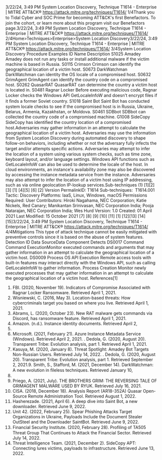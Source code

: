 3/22/24, 3:49 PM System Location Discovery, Technique T1614 - Enterprise | MITRE ATT&CK®
https://attack.mitre.org/techniques/T1614/ 1/4Thank you to Tidal Cyber and SOC Prime for becoming ATT&CK's ﬁrst Benefactors. To join the cohort, or learn more about this program visit our
Benefactors page.3/22/24, 3:49 PM System Location Discovery, Technique T1614 - Enterprise | MITRE ATT&CK®
https://attack.mitre.org/techniques/T1614/ 2/4Home>Techniques>Enterprise>System Location Discovery3/22/24, 3:49 PM System Location Discovery, Technique T1614 - Enterprise | MITRE ATT&CK®
https://attack.mitre.org/techniques/T1614/ 3/4System Location Discovery
Procedure Examples
ID Name Description
S1025 Amadey Amadey does not run any tasks or install additional malware if the victim machine is based in Russia.
S0115 Crimson Crimson can identify the geographical location of a victim host.
S0673 DarkWatchman DarkWatchman can identity the OS locale of a compromised host.
S0632 GrimAgent GrimAgent can identify the country code on a compromised host.
S0262 QuasarRAT QuasarRAT can determine the country a victim host is located in.
S0481 Ragnar Locker Before executing malicious code, Ragnar Locker checks the Windows API GetLocaleInfoW and doesn't
encrypt ﬁles if it ﬁnds a former Soviet country.
S1018 Saint Bot Saint Bot has conducted system locale checks to see if the compromised host is in Russia, Ukraine,
Belarus, Armenia, Kazakhstan, or Moldova.
S0461 SDBbot SDBbot can collected the country code of a compromised machine.
G1008 SideCopy SideCopy has identiﬁed the country location of a compromised host.Adversaries may gather information in an attempt to calculate the geographical location of a victim host. Adversaries may use the
information from System Location Discovery during automated discovery to shape follow-on behaviors, including whether or not the
adversary fully infects the target and/or attempts speciﬁc actions.
Adversaries may attempt to infer the location of a system using various system checks, such as time zone, keyboard layout, and/or
language settings. Windows API functions such as GetLocaleInfoW can also be used to determine the locale of the host. In cloud
environments, an instance's availability zone may also be discovered by accessing the instance metadata service from the instance.
Adversaries may also attempt to infer the location of a victim host using IP addressing, such as via online geolocation IP-lookup services.Sub-techniques (1)
[1][2][3] [1]
[4][5]
[6]
[2]
Version PermalinkID: T1614
Sub-techniques:  T1614.001
 
Tactic: Discovery
 
Platforms: IaaS, Linux, Windows, macOS
 
Permissions Required: User
Contributors: Hiroki Nagahama, NEC Corporation; Katie Nickels, Red Canary; Manikantan Srinivasan, NEC Corporation India; Pooja
Natarajan, NEC Corporation India; Wes Hurd
Version: 1.0
Created: 01 April 2021
Last Modiﬁed: 15 October 2021
[7]
[8]
[9]
[10]
[11]
[1]
[12][13]
[14]
[15]3/22/24, 3:49 PM System Location Discovery, Technique T1614 - Enterprise | MITRE ATT&CK®
https://attack.mitre.org/techniques/T1614/ 4/4Mitigations
This type of attack technique cannot be easily mitigated with preventive controls since it is based on the abuse of system features.
Detection
ID Data SourceData Component Detects
DS0017 Command Command
ExecutionMonitor executed commands and arguments that may gather information in an attempt to
calculate the geographical location of a victim host.
DS0009 Process OS API Execution Remote access tools with built-in features may interact directly with the Windows API, such
as calling GetLocaleInfoW to gather information.
Process Creation Monitor newly executed processes that may gather information in an attempt to calculate
the geographical location of a victim host.
References[1]
1. FBI. (2020, November 19). Indicators of Compromise
Associated with Ragnar Locker Ransomware. Retrieved April
1, 2021.
2. Wisniewski, C. (2016, May 3). Location-based threats: How
cybercriminals target you based on where you live. Retrieved
April 1, 2021.
3. Abrams, L. (2020, October 23). New RAT malware gets
commands via Discord, has ransomware feature. Retrieved
April 1, 2021.
4. Amazon. (n.d.). Instance identity documents. Retrieved April 2,
2021.
5. Microsoft. (2021, February 21). Azure Instance Metadata
Service (Windows). Retrieved April 2, 2021.
 . Dedola, G. (2020, August 20). Transparent Tribe: Evolution
analysis, part 1. Retrieved April 1, 2021.
7. Kasuya, M. (2020, January 8). Threat Spotlight: Amadey Bot
Targets Non-Russian Users. Retrieved July 14, 2022.
 . Dedola, G. (2020, August 20). Transparent Tribe: Evolution
analysis, part 1. Retrieved September 2, 2021.9. Smith, S., Stafford, M. (2021, December 14). DarkWatchman:
A new evolution in ﬁleless techniques. Retrieved January 10,
2022.
10. Priego, A. (2021, July). THE BROTHERS GRIM: THE
REVERSING TALE OF GRIMAGENT MALWARE USED BY RYUK.
Retrieved July 16, 2021.
11. CISA. (2018, December 18). Analysis Report (AR18-352A)
Quasar Open-Source Remote Administration Tool. Retrieved
August 1, 2022.
12. Hasherezade. (2021, April 6). A deep dive into Saint Bot, a new
downloader. Retrieved June 9, 2022.
13. Unit 42. (2022, February 25). Spear Phishing Attacks Target
Organizations in Ukraine, Payloads Include the Document
Stealer OutSteel and the Downloader SaintBot. Retrieved June
9, 2022.
14. Financial Security Institute. (2020, February 28). Proﬁling of
TA505 Threat Group That Continues to Attack the Financial
Sector. Retrieved July 14, 2022.
15. Threat Intelligence Team. (2021, December 2). SideCopy APT:
Connecting lures victims, payloads to infrastructure. Retrieved
June 13, 2022.